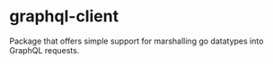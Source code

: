 # graphql-client

Package that offers simple support for marshalling go datatypes into GraphQL requests.
